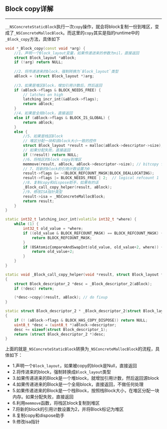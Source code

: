 ## Block copy详解

-------

`__NSConcreteStaticBlock`执行一次`copy`操作，就会将block复制一份到堆区，变成了`_NSConcreteMallocBlock`。而这里的`copy`其实是指的runtime中的`_Block_copy`方法，具体如下

```c++
void *_Block_copy(const void *arg) {
    //1、声明一个Block_layout变量，如果传递进来的参数为nil，直接返回
    struct Block_layout *aBlock;
    if (!arg) return NULL;
    
    //2、将传递进来的block，强制转换为`Block_layout`类型
    aBlock = (struct Block_layout *)arg;
  
    //3、如果是堆区Block，增加引用计数后，然后返回
    if (aBlock->flags & BLOCK_NEEDS_FREE) {
        // latches on high
        latching_incr_int(&aBlock->flags);
        return aBlock;
    }
    //4、如果是全局block，直接返回
    else if (aBlock->flags & BLOCK_IS_GLOBAL) {
        return aBlock;
    }
    else {
        //5、如果是栈区Block
        // 堆区分配一块和该block大小一致的控件
        struct Block_layout *result = malloc(aBlock->descriptor->size);
        // 如果分配失败，直接返回
        if (!result) return NULL;
        //6、将栈区的block copy到堆区
        memmove(result, aBlock, aBlock->descriptor->size); // bitcopy first
        // 7、将新的block的引用计数设置为0
        result->flags &= ~(BLOCK_REFCOUNT_MASK|BLOCK_DEALLOCATING);    // XXX not needed
        result->flags |= BLOCK_NEEDS_FREE | 2;  // logical refcount 1
        //8、复制copy和dispose助手，如果有的话
        _Block_call_copy_helper(result, aBlock);
        //9、修改ISA指针类型
        result->isa = _NSConcreteMallocBlock;
        return result;
    }
}

static int32_t latching_incr_int(volatile int32_t *where) {
    while (1) {
        int32_t old_value = *where;
        if ((old_value & BLOCK_REFCOUNT_MASK) == BLOCK_REFCOUNT_MASK) {
            return BLOCK_REFCOUNT_MASK;
        }
        if (OSAtomicCompareAndSwapInt(old_value, old_value+2, where)) {
            return old_value+2;
        }
    }
}

static void _Block_call_copy_helper(void *result, struct Block_layout *aBlock)
{
    struct Block_descriptor_2 *desc = _Block_descriptor_2(aBlock);
    if (!desc) return;

    (*desc->copy)(result, aBlock); // do fixup
}

static struct Block_descriptor_2 * _Block_descriptor_2(struct Block_layout *aBlock)
{
    if (! (aBlock->flags & BLOCK_HAS_COPY_DISPOSE)) return NULL;
    uint8_t *desc = (uint8_t *)aBlock->descriptor;
    desc += sizeof(struct Block_descriptor_1);
    return (struct Block_descriptor_2 *)desc;
}
```

上面的就是`_NSConcreteStaticBlock`转换为`_NSConcreteMallocBlock`的流程，具体如下：

- 1.声明一个`Block_layout`，如果被copy的block是Null，直接返回
- 2.将传进来的block，强制转换成`Block_layout`类型
- 3.如果传递进来的Block是一个堆block，就增加引用计数，然后返回源block
- 4.如果传递进来的Block是一个全局block，直接返回，不做任何处理
- 5.如果传递进来的Block是一个栈Block，按照栈Block大小，在堆区分配一块内存。如果分配失败，直接返回
- 6.利用`memmove`函数，将栈区block复制到堆区
- 7.将新的block的引用计数设置为2，并将Block标记为堆区
- 8.复制copy和dispose助手
- 9.修改isa指针